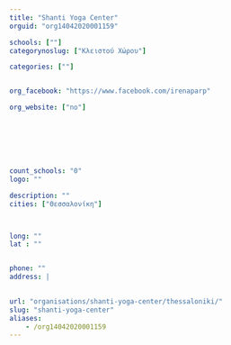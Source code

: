 ```yaml
---
title: "Shanti Yoga Center"
orguid: "org14042020001159"

schools: [""]
categorynoslug: ["Κλειστού Χώρου"]

categories: [""]


org_facebook: "https://www.facebook.com/irenaparp"

org_website: ["no"]







count_schools: "0"
logo: ""

description: ""
cities: ["Θεσσαλονίκη"]



long: ""
lat : ""


phone: ""
address: |
    

url: "organisations/shanti-yoga-center/thessaloniki/"
slug: "shanti-yoga-center"
aliases:
    - /org14042020001159
---
```



